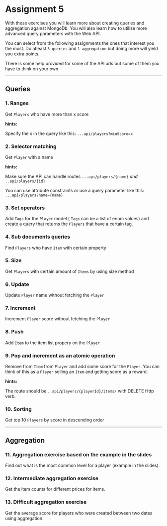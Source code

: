 # Assignment 5

With these exercises you will learn more about creating queries and aggregation against MongoDb. You will also learn how to utilize more advanced query parameters with the Web API.

You can select from the following assignments the ones that interest you the most. Do atleast ``3 queries`` and ``1 aggregation`` but doing more will yield you extra points.

There is some help provided for some of the API urls but some of them you have to think on your own.

---

## Queries

### 1. Ranges

Get ``Players`` who have more than x score

**hints:**

Specify the x in the query like this: ``...api/players?minScore=x``

### 2. Selector matching

Get ``Player`` with a name

**hints:**

Make sure the API can handle routes ``...api/players/{name}`` _and_ ``..api/players/{id}``

You can use attribute constraints or use a query parameter like this: ``...api/players?name={name}``

### 3. Set operators

Add ``Tags`` for the ``Player`` model ( ``Tags`` can be a list of enum values) and create a query that returns the ``Players`` that have a certain tag.

### 4. Sub documents queries

Find ``Players`` who have ``Item`` with certain property

### 5. Size

Get ``Players`` with certain amount of ``Items`` by using size method

### 6. Update

Update ``Player`` name without fetching the ``Player``

### 7. Increment

Increment ``Player`` score without fetching the ``Player``

### 8. Push

Add ``Item`` to the item list propery on the ``Player``

### 9. Pop and increment as an atomic operation

Remove from ``Item`` from ``Player`` and add some score for the ``Player``. You can think of this as a ``Player`` selling an ``Item`` and getting score as a reward.

**hints:**

The route should be ``..api/players/{playerId}/items/`` with DELETE Http verb.

### 10. Sorting

Get top 10 ``Players`` by score in descending order

---

## Aggregation

### 11. Aggregation exercise based on the example in the slides

Find out what is the most common level for a player (example in the slides).

### 12. Intermediate aggregation exercise

Get the item counts for different prices for items.

### 13. Difficult aggregation exercise

Get the average score for players who were created between two dates using aggregation.
